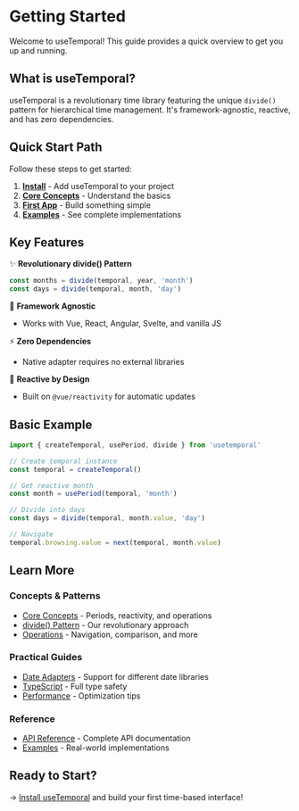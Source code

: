 # Getting Started

Welcome to useTemporal! This guide provides a quick overview to get you up and running.

## What is useTemporal?

useTemporal is a revolutionary time library featuring the unique `divide()` pattern for hierarchical time management. It's framework-agnostic, reactive, and has zero dependencies.

## Quick Start Path

Follow these steps to get started:

1. **[Install](/guide/installation)** - Add useTemporal to your project
2. **[Core Concepts](/guide/core-concepts)** - Understand the basics
3. **[First App](/guide/first-app)** - Build something simple
4. **[Examples](/examples/)** - See complete implementations

## Key Features

✨ **Revolutionary divide() Pattern**
```typescript
const months = divide(temporal, year, 'month')
const days = divide(temporal, month, 'day')
```

🎯 **Framework Agnostic**
- Works with Vue, React, Angular, Svelte, and vanilla JS

⚡ **Zero Dependencies**
- Native adapter requires no external libraries

🔄 **Reactive by Design**
- Built on `@vue/reactivity` for automatic updates

## Basic Example

```typescript
import { createTemporal, usePeriod, divide } from 'usetemporal'

// Create temporal instance
const temporal = createTemporal()

// Get reactive month
const month = usePeriod(temporal, 'month')

// Divide into days
const days = divide(temporal, month.value, 'day')

// Navigate
temporal.browsing.value = next(temporal, month.value)
```

## Learn More

### Concepts & Patterns
- [Core Concepts](/guide/core-concepts) - Periods, reactivity, and operations
- [divide() Pattern](/guide/divide-pattern) - Our revolutionary approach
- [Operations](/guide/operations) - Navigation, comparison, and more

### Practical Guides
- [Date Adapters](/guide/adapters) - Support for different date libraries
- [TypeScript](/guide/typescript) - Full type safety
- [Performance](/guide/performance) - Optimization tips

### Reference
- [API Reference](/api/) - Complete API documentation
- [Examples](/examples/) - Real-world implementations

## Ready to Start?

→ [Install useTemporal](/guide/installation) and build your first time-based interface!